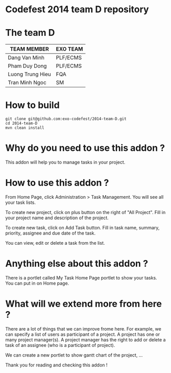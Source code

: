 Codefest 2014 team D repository
===========

# The team D

TEAM MEMBER | EXO TEAM
------------ | ------------- 
Dang Van Minh | PLF/ECMS
Pham Duy Dong | PLF/ECMS
Luong Trung Hieu | FQA
Tran Minh Ngoc | SM

# How to build

	git clone git@github.com:exo-codefest/2014-team-D.git
	cd 2014-team-D
	mvn clean install
	
# Why do you need to use this addon ? 
This addon will help you to manage tasks in your project.

# How to use this addon ? 
From Home Page, click Administration > Task Management. You will see all your task lists. 

To create new project, click on plus button on the right of "All Project". 
Fill in your project name and description of the project. 

To create new task, click on Add Task button.
Fill in task name, summary, priority, assignee and due date of the task. 

You can view, edit or delete a task from the list. 

# Anything else about this addon ? 
There is a portlet called  My Task Home Page portlet to show your tasks. You can put in on Home page. 

# What will we extend more from here ? 
There are a lot of things that we can improve frome here. For example, we can specify a list of users as participant of a project. 
A project has one or many project manager(s). A project manager has the right to add or delete a task of an assignee (who is a participant of project).

We can create a new portlet to show gantt chart of the project, ...

Thank you for reading and checking this addon !